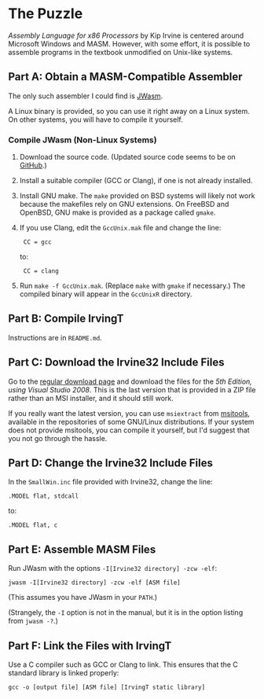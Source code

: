 # The Puzzle

*Assembly Language for x86 Processors* by Kip Irvine is centered around Microsoft Windows and MASM. However, with some effort, it is possible to assemble programs in the textbook unmodified on Unix-like systems.

## Part A: Obtain a MASM-Compatible Assembler

The only such assembler I could find is [JWasm](https://sourceforge.net/projects/jwasm/).

A Linux binary is provided, so you can use it right away on a Linux system. On other systems, you will have to compile it yourself.

### Compile JWasm (Non-Linux Systems)

1. Download the source code. (Updated source code seems to be on [GitHub](https://github.com/JWasm/JWasm).)
2. Install a suitable compiler (GCC or Clang), if one is not already installed.
3. Install GNU make. The `make` provided on BSD systems will likely not work because the makefiles rely on GNU extensions. On FreeBSD and OpenBSD, GNU make is provided as a package called `gmake`.
4. If you use Clang, edit the `GccUnix.mak` file and change the line:

		CC = gcc

	to:

		CC = clang

5. Run `make -f GccUnix.mak`. (Replace `make` with `gmake` if necessary.) The compiled binary will appear in the `GccUnixR` directory.

## Part B: Compile IrvingT

Instructions are in `README.md`.

## Part C: Download the Irvine32 Include Files

Go to the [regular download page](http://kipirvine.com/asm/examples/index.htm) and download the files for the *5th Edition, using Visual Studio 2008*. This is the last version that is provided in a ZIP file rather than an MSI installer, and it should still work.

If you really want the latest version, you can use `msiextract` from [msitools](https://wiki.gnome.org/msitools), available in the repositories of some GNU/Linux distributions. If your system does not provide msitools, you can compile it yourself, but I'd suggest that you not go through the hassle.

## Part D: Change the Irvine32 Include Files

In the `SmallWin.inc` file provided with Irvine32, change the line:

	.MODEL flat, stdcall

to:

	.MODEL flat, c

## Part E: Assemble MASM Files

Run JWasm with the options `-I[Irvine32 directory] -zcw -elf`:

	jwasm -I[Irvine32 directory] -zcw -elf [ASM file]

(This assumes you have JWasm in your `PATH`.)

(Strangely, the `-I` option is not in the manual, but it is in the option listing from `jwasm -?`.)

## Part F: Link the Files with IrvingT

Use a C compiler such as GCC or Clang to link. This ensures that the C standard library is linked properly:

	gcc -o [output file] [ASM file] [IrvingT static library]